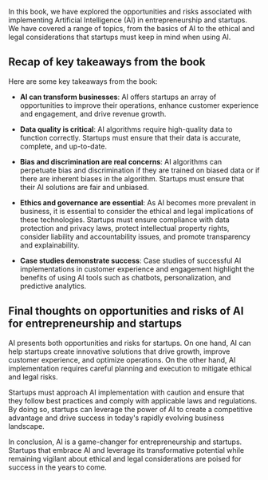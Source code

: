 

In this book, we have explored the opportunities and risks associated with implementing Artificial Intelligence (AI) in entrepreneurship and startups. We have covered a range of topics, from the basics of AI to the ethical and legal considerations that startups must keep in mind when using AI.

Recap of key takeaways from the book
------------------------------------

Here are some key takeaways from the book:

* **AI can transform businesses**: AI offers startups an array of opportunities to improve their operations, enhance customer experience and engagement, and drive revenue growth.

* **Data quality is critical**: AI algorithms require high-quality data to function correctly. Startups must ensure that their data is accurate, complete, and up-to-date.

* **Bias and discrimination are real concerns**: AI algorithms can perpetuate bias and discrimination if they are trained on biased data or if there are inherent biases in the algorithm. Startups must ensure that their AI solutions are fair and unbiased.

* **Ethics and governance are essential**: As AI becomes more prevalent in business, it is essential to consider the ethical and legal implications of these technologies. Startups must ensure compliance with data protection and privacy laws, protect intellectual property rights, consider liability and accountability issues, and promote transparency and explainability.

* **Case studies demonstrate success**: Case studies of successful AI implementations in customer experience and engagement highlight the benefits of using AI tools such as chatbots, personalization, and predictive analytics.

Final thoughts on opportunities and risks of AI for entrepreneurship and startups
---------------------------------------------------------------------------------

AI presents both opportunities and risks for startups. On one hand, AI can help startups create innovative solutions that drive growth, improve customer experience, and optimize operations. On the other hand, AI implementation requires careful planning and execution to mitigate ethical and legal risks.

Startups must approach AI implementation with caution and ensure that they follow best practices and comply with applicable laws and regulations. By doing so, startups can leverage the power of AI to create a competitive advantage and drive success in today's rapidly evolving business landscape.

In conclusion, AI is a game-changer for entrepreneurship and startups. Startups that embrace AI and leverage its transformative potential while remaining vigilant about ethical and legal considerations are poised for success in the years to come.